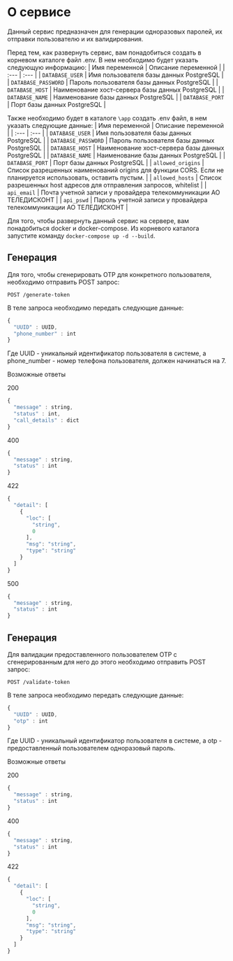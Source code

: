 # О сервисе
Данный сервис предназначен для генерации одноразовых паролей, их отправки пользователю и их валидирования.

Перед тем, как развернуть сервис, вам понадобиться создать в корневом каталоге файл .env. В нем необходимо будет указать следующую информацию:
| Имя переменной | Описание переменной |
| :--- | :--- |
| `DATABASE_USER` | Имя пользователя базы данных PostgreSQL |
| `DATABASE_PASSWORD` | Пароль пользователя базы данных PostgreSQL |
| `DATABASE_HOST` | Наименование хост-сервера базы данных PostgreSQL |
| `DATABASE_NAME` | Наименование базы данных PostgreSQL |
| `DATABASE_PORT` | Порт базы данных PostgreSQL |

Также необходимо будет в каталоге `\app` создать .env файл, в нем указать следующие данные:
| Имя переменной | Описание переменной |
| :--- | :--- |
| `DATABASE_USER` | Имя пользователя базы данных PostgreSQL |
| `DATABASE_PASSWORD` | Пароль пользователя базы данных PostgreSQL |
| `DATABASE_HOST` | Наименование хост-сервера базы данных PostgreSQL |
| `DATABASE_NAME` | Наименование базы данных PostgreSQL |
| `DATABASE_PORT` | Порт базы данных PostgreSQL |
| `allowed_origins` | Список разрешенных наименований origins для функции CORS. Если не планируется использовать, оставить пустым. |
| `allowed_hosts` | Список разрешенных host адресов для отправления запросов, whitelist |
| `api_email` | Почта учетной записи у провайдера телекоммуникации АО ТЕЛЕДИСКОНТ |
| `api_pswd` | Пароль учетной записи у провайдера телекоммуникации АО ТЕЛЕДИСКОНТ |

Для того, чтобы развернуть данный сервис на сервере, вам понадобиться docker и docker-compose. Из корневого каталога запустите
команду `docker-compose up -d --build`.
## Генерация

Для того, чтобы сгенерировать OTP для конкретного пользователя, необходимо отправить POST запрос:

```http
POST /generate-token
```
В теле запроса необходимо передать следующие данные:
 
```javascript
{
  "UUID" : UUID,
  "phone_number" : int
}
```
Где UUID - уникальный идентификатор пользователя в системе, а phone_number - номер телефона пользователя, должен начинаться на 7.

Возможные ответы

200
```javascript
{
  "message" : string,
  "status" : int,
  "call_details" : dict
}
```

400
```javascript
{
  "message" : string,
  "status" : int
}
```

422
```javascript
{
  "detail": [
    {
      "loc": [
        "string",
        0
      ],
      "msg": "string",
      "type": "string"
    }
  ]
}
```

500
```javascript
{
  "message" : string,
  "status" : int
}
```
## Генерация

Для валидации предоставленного пользователем OTP с сгенерированным для него до этого необходимо отправить POST запрос:

```http
POST /validate-token
```
В теле запроса необходимо передать следующие данные:
 
```javascript
{
  "UUID" : UUID,
  "otp" : int
}
```
Где UUID - уникальный идентификатор пользователя в системе, а otp - предоставленный пользователем одноразовый пароль.

Возможные ответы

200
```javascript
{
  "message" : string,
  "status" : int
}
```

400
```javascript
{
  "message" : string,
  "status" : int
}
```

422
```javascript
{
  "detail": [
    {
      "loc": [
        "string",
        0
      ],
      "msg": "string",
      "type": "string"
    }
  ]
}
```
